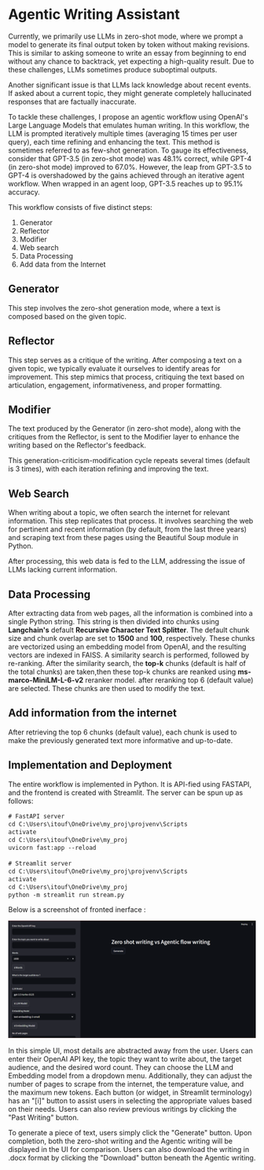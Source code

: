 
# Agentic Writing Assistant

Currently, we primarily use LLMs in zero-shot mode, where we prompt a model to generate its final output token by token without making revisions. This is similar to asking someone to write an essay from beginning to end without any chance to backtrack, yet expecting a high-quality result. Due to these challenges, LLMs sometimes produce suboptimal outputs.

Another significant issue is that LLMs lack knowledge about recent events. If asked about a current topic, they might generate completely hallucinated responses that are factually inaccurate.  

To tackle these challenges, I propose an agentic workflow using OpenAI's Large Language Models that emulates human writing. In this workflow, the LLM is prompted iteratively multiple times (averaging 15 times per user query), each time refining and enhancing the text. This method is sometimes referred to as few-shot generation. To gauge its effectiveness, consider that GPT-3.5 (in zero-shot mode) was 48.1% correct, while GPT-4 (in zero-shot mode) improved to 67.0%. However, the leap from GPT-3.5 to GPT-4 is overshadowed by the gains achieved through an iterative agent workflow. When wrapped in an agent loop, GPT-3.5 reaches up to 95.1% accuracy.

This workflow consists of five distinct steps:  

1. Generator
2. Reflector
3. Modifier
4. Web search
5. Data Processing
6. Add data from the Internet











## Generator

This step involves the zero-shot generation mode, where a text is composed based on the given topic.
## Reflector

This step serves as a critique of the writing. After composing a text on a given topic, we typically evaluate it ourselves to identify areas for improvement. This step mimics that process, critiquing the text based on articulation, engagement, informativeness, and proper formatting.
## Modifier

The text produced by the Generator (in zero-shot mode), along with the critiques from the Reflector, is sent to the Modifier layer to enhance the writing based on the Reflector's feedback.

This generation-criticism-modification cycle repeats several times (default is 3 times), with each iteration refining and improving the text.
## Web Search

When writing about a topic, we often search the internet for relevant information. This step replicates that process. It involves searching the web for pertinent and recent information (by default, from the last three years) and scraping text from these pages using the Beautiful Soup module in Python.

After processing, this web data is fed to the LLM, addressing the issue of LLMs lacking current information.
## Data Processing

After extracting data from web pages, all the information is combined into a single Python string. This string is then divided into chunks using **Langchain's** default **Recursive Character Text Splitter**. The default chunk size and chunk overlap are set to **1500** and **100**, respectively. These chunks are vectorized using an embedding model from OpenAI, and the resulting vectors are indexed in FAISS. A similarity search is performed, followed by re-ranking. After the similarity search, the **top-k** chunks (default is half of the total chunks) are taken,then these top-k chunks are reanked using **ms-marco-MiniLM-L-6-v2** reranker model. after reranking top 6 (default value) are selected. These chunks are then used to modify the text.
## Add information from the internet

After retrieving the top 6 chunks (default value), each chunk is used to make the previously generated text more informative and up-to-date.
## Implementation and Deployment

The entire workflow is implemented in Python. It is API-fied using FASTAPI, and the frontend is created with Streamlit. The server can be spun up as follows:

```
# FastAPI server
cd C:\Users\itouf\OneDrive\my_proj\projvenv\Scripts
activate
cd C:\Users\itouf\OneDrive\my_proj
uvicorn fast:app --reload

# Streamlit server
cd C:\Users\itouf\OneDrive\my_proj\projvenv\Scripts
activate
cd C:\Users\itouf\OneDrive\my_proj
python -m streamlit run stream.py

```
Below is a screenshot of fronted inerface :  

![App Screenshot](https://github.com/itoufik/Agentic-Writing-Assistant/blob/main/Screenshots/frontend.png)

In this simple UI, most details are abstracted away from the user. Users can enter their OpenAI API key, the topic they want to write about, the target audience, and the desired word count. They can choose the LLM and Embedding model from a dropdown menu. Additionally, they can adjust the number of pages to scrape from the internet, the temperature value, and the maximum new tokens. Each button (or widget, in Streamlit terminology) has an "[i]" button to assist users in selecting the appropriate values based on their needs. Users can also review previous writings by clicking the "Past Writing" button.

To generate a piece of text, users simply click the "Generate" button. Upon completion, both the zero-shot writing and the Agentic writing will be displayed in the UI for comparison. Users can also download the writing in .docx format by clicking the "Download" button beneath the Agentic writing.